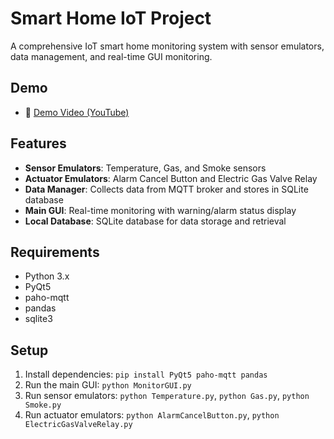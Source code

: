 # Smart Home IoT Project

A comprehensive IoT smart home monitoring system with sensor emulators, data management, and real-time GUI monitoring.

## Demo

- 🎥 [Demo Video (YouTube)]()

## Features

- **Sensor Emulators**: Temperature, Gas, and Smoke sensors
- **Actuator Emulators**: Alarm Cancel Button and Electric Gas Valve Relay
- **Data Manager**: Collects data from MQTT broker and stores in SQLite database
- **Main GUI**: Real-time monitoring with warning/alarm status display
- **Local Database**: SQLite database for data storage and retrieval

## Requirements

- Python 3.x
- PyQt5
- paho-mqtt
- pandas
- sqlite3

## Setup

1. Install dependencies: `pip install PyQt5 paho-mqtt pandas`
2. Run the main GUI: `python MonitorGUI.py`
3. Run sensor emulators: `python Temperature.py`, `python Gas.py`, `python Smoke.py`
4. Run actuator emulators: `python AlarmCancelButton.py`, `python ElectricGasValveRelay.py`
